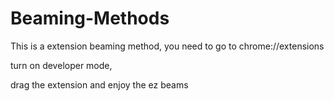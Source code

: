 # Beaming-Methods


This is a extension beaming method, you need to go to chrome://extensions

turn on developer mode,

drag the extension and enjoy the ez beams
